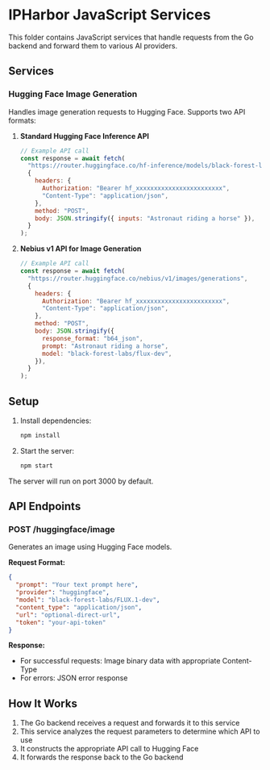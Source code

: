 # IPHarbor JavaScript Services

This folder contains JavaScript services that handle requests from the Go backend and forward them to various AI providers.

## Services

### Hugging Face Image Generation

Handles image generation requests to Hugging Face. Supports two API formats:

1. **Standard Hugging Face Inference API**
   ```javascript
   // Example API call
   const response = await fetch(
     "https://router.huggingface.co/hf-inference/models/black-forest-labs/FLUX.1-dev",
     {
       headers: {
         Authorization: "Bearer hf_xxxxxxxxxxxxxxxxxxxxxxxx",
         "Content-Type": "application/json",
       },
       method: "POST",
       body: JSON.stringify({ inputs: "Astronaut riding a horse" }),
     }
   );
   ```

2. **Nebius v1 API for Image Generation**
   ```javascript
   // Example API call
   const response = await fetch(
     "https://router.huggingface.co/nebius/v1/images/generations",
     {
       headers: {
         Authorization: "Bearer hf_xxxxxxxxxxxxxxxxxxxxxxxx",
         "Content-Type": "application/json",
       },
       method: "POST",
       body: JSON.stringify({
         response_format: "b64_json",
         prompt: "Astronaut riding a horse",
         model: "black-forest-labs/flux-dev",
       }),
     }
   );
   ```

## Setup

1. Install dependencies:
   ```bash
   npm install
   ```

2. Start the server:
   ```bash
   npm start
   ```

The server will run on port 3000 by default.

## API Endpoints

### POST /huggingface/image

Generates an image using Hugging Face models.

**Request Format:**
```json
{
  "prompt": "Your text prompt here",
  "provider": "huggingface",
  "model": "black-forest-labs/FLUX.1-dev",
  "content_type": "application/json",
  "url": "optional-direct-url",
  "token": "your-api-token"
}
```

**Response:**
- For successful requests: Image binary data with appropriate Content-Type
- For errors: JSON error response

## How It Works

1. The Go backend receives a request and forwards it to this service
2. This service analyzes the request parameters to determine which API to use
3. It constructs the appropriate API call to Hugging Face
4. It forwards the response back to the Go backend
